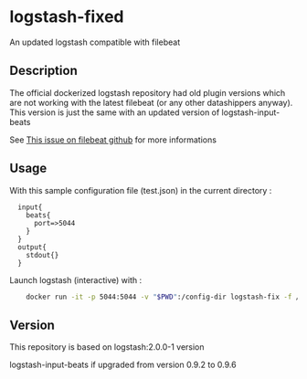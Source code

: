 logstash-fixed
==============

An updated logstash compatible with filebeat

Description
-----------

The official dockerized logstash repository had old plugin versions which are not working with the latest filebeat (or any other datashippers anyway).
This version is just the same with an updated version of logstash-input-beats

See [This issue on filebeat github](https://github.com/elastic/filebeat/issues/229) for more informations

Usage
-----

With this sample configuration file (test.json) in the current directory :
```
  input{
    beats{
      port=>5044
    }
  }
  output{
    stdout{}
  }
```

Launch logstash (interactive) with :
```sh
    docker run -it -p 5044:5044 -v "$PWD":/config-dir logstash-fix -f /config-dir/test.json
```

Version
-------

This repository is based on logstash:2.0.0-1 version

logstash-input-beats if upgraded from version 0.9.2 to 0.9.6

